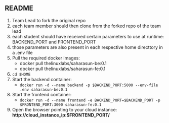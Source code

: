 ## README

1. Team Lead to fork the original repo   
2. each team member should then clone from the forked repo of the team lead  
3. each student should have received certain parameters to use at runtime: BACKEND_PORT and FRONTEND_PORT  
4. those parameters are also present in each respective home directtory in a .env file   
5. Pull the required docker images:  
   * docker pull thelinuxlabs/saharasun-be:0.1  
   * docker pull thelinuxlabs/saharasun-fe:0.1  
6. `cd $HOME`
7. Start the backend container:  
   * `docker run -d --name backend -p $BACKEND_PORT:5000 --env-file .env saharasun-be:0.1` 
8. Start the frontend container:  
   * `docker run -d --name frontend -e BACKEND_PORT=$BACKEND_PORT -p $FRONTEND_PORT:3000 saharasun-fe:0.1` 
9. Open the browser pointing to your cloud instance: **http://cloud_instance_ip:$FRONTEND_PORT/**

